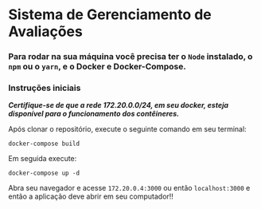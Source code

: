 # Sistema de Gerenciamento de Avaliações

### Para rodar na sua máquina você precisa ter o `Node` instalado, o `npm` ou o `yarn`, e o Docker e Docker-Compose.

### Instruções iniciais

***Certifique-se de que a rede 172.20.0.0/24, em seu docker, esteja disponível para o funcionamento dos contêineres.***

Após clonar o repositório, execute o seguinte comando em seu terminal:

```
docker-compose build
```

Em seguida execute:

```
docker-compose up -d
```

Abra seu navegador e acesse ```172.20.0.4:3000``` ou então ```localhost:3000``` e então a aplicação deve abrir em seu computador!!
